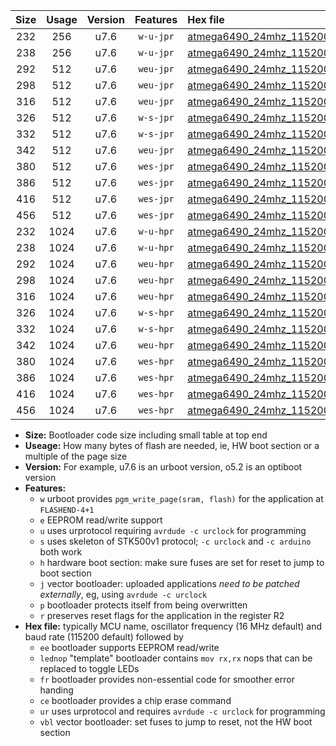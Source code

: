 |Size|Usage|Version|Features|Hex file|
|:-:|:-:|:-:|:-:|:--|
|232|256|u7.6|`w-u-jpr`|[atmega6490_24mhz_115200bps_ur_vbl.hex](https://raw.githubusercontent.com/stefanrueger/urboot/main//atmega6490_24mhz_115200bps_ur_vbl.hex)|
|238|256|u7.6|`w-u-jpr`|[atmega6490_24mhz_115200bps_lednop_ur_vbl.hex](https://raw.githubusercontent.com/stefanrueger/urboot/main//atmega6490_24mhz_115200bps_lednop_ur_vbl.hex)|
|292|512|u7.6|`weu-jpr`|[atmega6490_24mhz_115200bps_ee_ur_vbl.hex](https://raw.githubusercontent.com/stefanrueger/urboot/main//atmega6490_24mhz_115200bps_ee_ur_vbl.hex)|
|298|512|u7.6|`weu-jpr`|[atmega6490_24mhz_115200bps_ee_lednop_ur_vbl.hex](https://raw.githubusercontent.com/stefanrueger/urboot/main//atmega6490_24mhz_115200bps_ee_lednop_ur_vbl.hex)|
|316|512|u7.6|`weu-jpr`|[atmega6490_24mhz_115200bps_ee_lednop_fr_ur_vbl.hex](https://raw.githubusercontent.com/stefanrueger/urboot/main//atmega6490_24mhz_115200bps_ee_lednop_fr_ur_vbl.hex)|
|326|512|u7.6|`w-s-jpr`|[atmega6490_24mhz_115200bps_vbl.hex](https://raw.githubusercontent.com/stefanrueger/urboot/main//atmega6490_24mhz_115200bps_vbl.hex)|
|332|512|u7.6|`w-s-jpr`|[atmega6490_24mhz_115200bps_lednop_vbl.hex](https://raw.githubusercontent.com/stefanrueger/urboot/main//atmega6490_24mhz_115200bps_lednop_vbl.hex)|
|342|512|u7.6|`weu-jpr`|[atmega6490_24mhz_115200bps_ee_lednop_fr_ce_ur_vbl.hex](https://raw.githubusercontent.com/stefanrueger/urboot/main//atmega6490_24mhz_115200bps_ee_lednop_fr_ce_ur_vbl.hex)|
|380|512|u7.6|`wes-jpr`|[atmega6490_24mhz_115200bps_ee_vbl.hex](https://raw.githubusercontent.com/stefanrueger/urboot/main//atmega6490_24mhz_115200bps_ee_vbl.hex)|
|386|512|u7.6|`wes-jpr`|[atmega6490_24mhz_115200bps_ee_lednop_vbl.hex](https://raw.githubusercontent.com/stefanrueger/urboot/main//atmega6490_24mhz_115200bps_ee_lednop_vbl.hex)|
|416|512|u7.6|`wes-jpr`|[atmega6490_24mhz_115200bps_ee_lednop_fr_vbl.hex](https://raw.githubusercontent.com/stefanrueger/urboot/main//atmega6490_24mhz_115200bps_ee_lednop_fr_vbl.hex)|
|456|512|u7.6|`wes-jpr`|[atmega6490_24mhz_115200bps_ee_lednop_fr_ce_vbl.hex](https://raw.githubusercontent.com/stefanrueger/urboot/main//atmega6490_24mhz_115200bps_ee_lednop_fr_ce_vbl.hex)|
|232|1024|u7.6|`w-u-hpr`|[atmega6490_24mhz_115200bps_ur.hex](https://raw.githubusercontent.com/stefanrueger/urboot/main//atmega6490_24mhz_115200bps_ur.hex)|
|238|1024|u7.6|`w-u-hpr`|[atmega6490_24mhz_115200bps_lednop_ur.hex](https://raw.githubusercontent.com/stefanrueger/urboot/main//atmega6490_24mhz_115200bps_lednop_ur.hex)|
|292|1024|u7.6|`weu-hpr`|[atmega6490_24mhz_115200bps_ee_ur.hex](https://raw.githubusercontent.com/stefanrueger/urboot/main//atmega6490_24mhz_115200bps_ee_ur.hex)|
|298|1024|u7.6|`weu-hpr`|[atmega6490_24mhz_115200bps_ee_lednop_ur.hex](https://raw.githubusercontent.com/stefanrueger/urboot/main//atmega6490_24mhz_115200bps_ee_lednop_ur.hex)|
|316|1024|u7.6|`weu-hpr`|[atmega6490_24mhz_115200bps_ee_lednop_fr_ur.hex](https://raw.githubusercontent.com/stefanrueger/urboot/main//atmega6490_24mhz_115200bps_ee_lednop_fr_ur.hex)|
|326|1024|u7.6|`w-s-hpr`|[atmega6490_24mhz_115200bps.hex](https://raw.githubusercontent.com/stefanrueger/urboot/main//atmega6490_24mhz_115200bps.hex)|
|332|1024|u7.6|`w-s-hpr`|[atmega6490_24mhz_115200bps_lednop.hex](https://raw.githubusercontent.com/stefanrueger/urboot/main//atmega6490_24mhz_115200bps_lednop.hex)|
|342|1024|u7.6|`weu-hpr`|[atmega6490_24mhz_115200bps_ee_lednop_fr_ce_ur.hex](https://raw.githubusercontent.com/stefanrueger/urboot/main//atmega6490_24mhz_115200bps_ee_lednop_fr_ce_ur.hex)|
|380|1024|u7.6|`wes-hpr`|[atmega6490_24mhz_115200bps_ee.hex](https://raw.githubusercontent.com/stefanrueger/urboot/main//atmega6490_24mhz_115200bps_ee.hex)|
|386|1024|u7.6|`wes-hpr`|[atmega6490_24mhz_115200bps_ee_lednop.hex](https://raw.githubusercontent.com/stefanrueger/urboot/main//atmega6490_24mhz_115200bps_ee_lednop.hex)|
|416|1024|u7.6|`wes-hpr`|[atmega6490_24mhz_115200bps_ee_lednop_fr.hex](https://raw.githubusercontent.com/stefanrueger/urboot/main//atmega6490_24mhz_115200bps_ee_lednop_fr.hex)|
|456|1024|u7.6|`wes-hpr`|[atmega6490_24mhz_115200bps_ee_lednop_fr_ce.hex](https://raw.githubusercontent.com/stefanrueger/urboot/main//atmega6490_24mhz_115200bps_ee_lednop_fr_ce.hex)|

- **Size:** Bootloader code size including small table at top end
- **Useage:** How many bytes of flash are needed, ie, HW boot section or a multiple of the page size
- **Version:** For example, u7.6 is an urboot version, o5.2 is an optiboot version
- **Features:**
  + `w` urboot provides `pgm_write_page(sram, flash)` for the application at `FLASHEND-4+1`
  + `e` EEPROM read/write support
  + `u` uses urprotocol requiring `avrdude -c urclock` for programming
  + `s` uses skeleton of STK500v1 protocol; `-c urclock` and `-c arduino` both work
  + `h` hardware boot section: make sure fuses are set for reset to jump to boot section
  + `j` vector bootloader: uploaded applications *need to be patched externally*, eg, using `avrdude -c urclock`
  + `p` bootloader protects itself from being overwritten
  + `r` preserves reset flags for the application in the register R2
- **Hex file:** typically MCU name, oscillator frequency (16 MHz default) and baud rate (115200 default) followed by
  + `ee` bootloader supports EEPROM read/write
  + `lednop` "template" bootloader contains `mov rx,rx` nops that can be replaced to toggle LEDs
  + `fr` bootloader provides non-essential code for smoother error handing
  + `ce` bootloader provides a chip erase command
  + `ur` uses urprotocol and requires `avrdude -c urclock` for programming
  + `vbl` vector bootloader: set fuses to jump to reset, not the HW boot section
